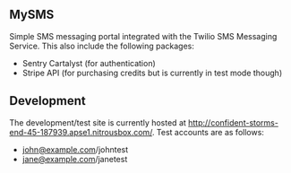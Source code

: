 ## MySMS

Simple SMS messaging portal integrated with the Twilio SMS Messaging Service. This also include the following packages:

* Sentry Cartalyst (for authentication)
* Stripe API (for purchasing credits but is currently in test mode though)

## Development

The development/test site is currently hosted at http://confident-storms-end-45-187939.apse1.nitrousbox.com/. Test accounts are as follows:

* john@example.com/johntest
* jane@example.com/janetest
